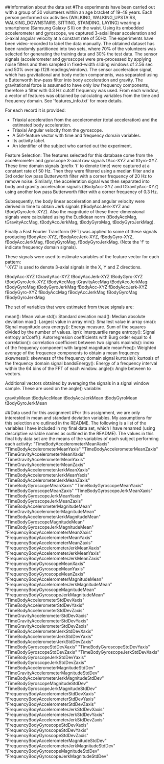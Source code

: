##Information about the data set
#The experiments have been carried out with a group of 30 volunteers within an age bracket of 19-48 years. Each person performed six activities (WALKING, WALKING_UPSTAIRS, WALKING_DOWNSTAIRS, SITTING, STANDING, LAYING) wearing a smartphone (Samsung Galaxy S II) on the waist. Using its embedded accelerometer and gyroscope, we captured 3-axial linear acceleration and 3-axial angular velocity at a constant rate of 50Hz. The experiments have been video-recorded to label the data manually. The obtained dataset has been randomly partitioned into two sets, where 70% of the volunteers was selected for generating the training data and 30% the test data. 
The sensor signals (accelerometer and gyroscope) were pre-processed by applying noise filters and then sampled in fixed-width sliding windows of 2.56 sec and 50% overlap (128 readings/window). The sensor acceleration signal, which has gravitational and body motion components, was separated using a Butterworth low-pass filter into body acceleration and gravity. The gravitational force is assumed to have only low frequency components, therefore a filter with 0.3 Hz cutoff frequency was used. From each window, a vector of features was obtained by calculating variables from the time and frequency domain. See 'features_info.txt' for more details. 

For each record it is provided:
- Triaxial acceleration from the accelerometer (total acceleration) and the estimated body acceleration.
- Triaxial Angular velocity from the gyroscope. 
- A 561-feature vector with time and frequency domain variables. 
- Its activity label. 
- An identifier of the subject who carried out the experiment.

Feature Selection:
The features selected for this database come from the accelerometer and gyroscope 3-axial raw signals tAcc-XYZ and tGyro-XYZ. These time domain signals (prefix 't' to denote time) were captured at a constant rate of 50 Hz. Then they were filtered using a median filter and a 3rd order low pass Butterworth filter with a corner frequency of 20 Hz to remove noise. Similarly, the acceleration signal was then separated into body and gravity acceleration signals (tBodyAcc-XYZ and tGravityAcc-XYZ) using another low pass Butterworth filter with a corner frequency of 0.3 Hz. 

Subsequently, the body linear acceleration and angular velocity were derived in time to obtain Jerk signals (tBodyAccJerk-XYZ and tBodyGyroJerk-XYZ). Also the magnitude of these three-dimensional signals were calculated using the Euclidean norm (tBodyAccMag, tGravityAccMag, tBodyAccJerkMag, tBodyGyroMag, tBodyGyroJerkMag). 

Finally a Fast Fourier Transform (FFT) was applied to some of these signals producing fBodyAcc-XYZ, fBodyAccJerk-XYZ, fBodyGyro-XYZ, fBodyAccJerkMag, fBodyGyroMag, fBodyGyroJerkMag. (Note the 'f' to indicate frequency domain signals). 

These signals were used to estimate variables of the feature vector for each pattern:  
'-XYZ' is used to denote 3-axial signals in the X, Y and Z directions.

tBodyAcc-XYZ
tGravityAcc-XYZ
tBodyAccJerk-XYZ
tBodyGyro-XYZ
tBodyGyroJerk-XYZ
tBodyAccMag
tGravityAccMag
tBodyAccJerkMag
tBodyGyroMag
tBodyGyroJerkMag
fBodyAcc-XYZ
fBodyAccJerk-XYZ
fBodyGyro-XYZ
fBodyAccMag
fBodyAccJerkMag
fBodyGyroMag
fBodyGyroJerkMag

The set of variables that were estimated from these signals are: 

mean(): Mean value
std(): Standard deviation
mad(): Median absolute deviation 
max(): Largest value in array
min(): Smallest value in array
sma(): Signal magnitude area
energy(): Energy measure. Sum of the squares divided by the number of values. 
iqr(): Interquartile range 
entropy(): Signal entropy
arCoeff(): Autorregresion coefficients with Burg order equal to 4
correlation(): correlation coefficient between two signals
maxInds(): index of the frequency component with largest magnitude
meanFreq(): Weighted average of the frequency components to obtain a mean frequency
skewness(): skewness of the frequency domain signal 
kurtosis(): kurtosis of the frequency domain signal 
bandsEnergy(): Energy of a frequency interval within the 64 bins of the FFT of each window.
angle(): Angle between to vectors.

Additional vectors obtained by averaging the signals in a signal window sample. These are used on the angle() variable:

gravityMean
tBodyAccMean
tBodyAccJerkMean
tBodyGyroMean
tBodyGyroJerkMean

##Data used for this assignment 
#For this assignment, we are only interested in mean and standard deviation variables. My assumptions for this selection are outlined in the README. The following is a list of the variables I have included in my final data set, which I have renamed (using descriptive variable names as outlined in the README). The values in this final tidy data set are the means of the variables of each subject performing each activity:
"TimeBodyAccelerometerMeanXaxis"
"TimeBodyAccelerometerMeanYaxis"
"TimeBodyAccelerometerMeanZaxis"
"TimeGravityAccelerometerMeanXaxis"
"TimeGravityAccelerometerMeanYaxis"
"TimeGravityAccelerometerMeanZaxis"
"TimeBodyAccelerometerJerkMeanXaxis"
"TimeBodyAccelerometerJerkMeanYaxis"
"TimeBodyAccelerometerJerkMeanZaxis"
"TimeBodyGyroscopeMeanXaxis"
"TimeBodyGyroscopeMeanYaxis"
"TimeBodyGyroscopeMeanZaxis"
"TimeBodyGyroscopeJerkMeanXaxis"
"TimeBodyGyroscopeJerkMeanYaxis"
"TimeBodyGyroscopeJerkMeanZaxis"
"TimeBodyAccelerometerMagnitudeMean"
"TimeGravityAccelerometerMagnitudeMean"
"TimeBodyAccelerometerJerkMagnitudeMean"
"TimeBodyGyroscopeMagnitudeMean"
"TimeBodyGyroscopeJerkMagnitudeMean"
"FrequencyBodyAccelerometerMeanXaxis"
"FrequencyBodyAccelerometerMeanYaxis"
"FrequencyBodyAccelerometerMeanZaxis"
"FrequencyBodyAccelerometerJerkMeanXaxis"
"FrequencyBodyAccelerometerJerkMeanYaxis"
"FrequencyBodyAccelerometerJerkMeanZaxis"
"FrequencyBodyGyroscopeMeanXaxis"
"FrequencyBodyGyroscopeMeanYaxis"
"FrequencyBodyGyroscopeMeanZaxis"
"FrequencyBodyAccelerometerMagnitudeMean"
"FrequencyBodyAccelerometerJerkMagnitudeMean"
"FrequencyBodyGyroscopeMagnitudeMean"
"FrequencyBodyGyroscopeJerkMagnitudeMean"
"TimeBodyAccelerometerStdDevXaxis"
"TimeBodyAccelerometerStdDevYaxis"
"TimeBodyAccelerometerStdDevZaxis"
"TimeGravityAccelerometerStdDevXaxis"
"TimeGravityAccelerometerStdDevYaxis"
"TimeGravityAccelerometerStdDevZaxis"
"TimeBodyAccelerometerJerkStdDevXaxis"
"TimeBodyAccelerometerJerkStdDevYaxis"
"TimeBodyAccelerometerJerkStdDevZaxis"
"TimeBodyGyroscopeStdDevXaxis"
"TimeBodyGyroscopeStdDevYaxis"
"TimeBodyGyroscopeStdDevZaxis"
"TimeBodyGyroscopeJerkStdDevXaxis"
"TimeBodyGyroscopeJerkStdDevYaxis"
"TimeBodyGyroscopeJerkStdDevZaxis"
"TimeBodyAccelerometerMagnitudeStdDev"
"TimeGravityAccelerometerMagnitudeStdDev"
"TimeBodyAccelerometerJerkMagnitudeStdDev"
"TimeBodyGyroscopeMagnitudeStdDev"
"TimeBodyGyroscopeJerkMagnitudeStdDev"
"FrequencyBodyAccelerometerStdDevXaxis"
"FrequencyBodyAccelerometerStdDevYaxis"
"FrequencyBodyAccelerometerStdDevZaxis"
"FrequencyBodyAccelerometerJerkStdDevXaxis"
"FrequencyBodyAccelerometerJerkStdDevYaxis"
"FrequencyBodyAccelerometerJerkStdDevZaxis"
"FrequencyBodyGyroscopeStdDevXaxis"
"FrequencyBodyGyroscopeStdDevYaxis"
"FrequencyBodyGyroscopeStdDevZaxis"
"FrequencyBodyAccelerometerMagnitudeStdDev"
"FrequencyBodyAccelerometerJerkMagnitudeStdDev"
"FrequencyBodyGyroscopeMagnitudeStdDev"
"FrequencyBodyGyroscopeJerkMagnitudeStdDev"
